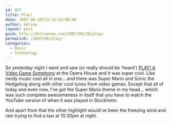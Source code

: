 ```yaml
---
id: 957
title: Play!
date: 2007-06-20T23:15:22+00:00
author: deline
layout: post
guid: http://delineneo.com/2007/06/20/play/
permalink: /2007/06/play/
categories:
  - Music
  - Technology
---
```

So yesterday night I went and saw (or really should be &#8216;heard&#8217;) [PLAY! A Video Game Symphony](http://www.play-symphony.com/) at the Opera House and it was super cool. Like nerdy music cool all in one&#8230; and there was Super Mario and Sonic the Hedgehog along with other cool tunes from video games. Except that all of today and even now, I&#8217;ve got the Super Mario theme in my head&#8230; which was such complete awesomeness in itself that you have to watch the YouTube version of when it was played in Stockholm.



And apart from that the other highlight would&#8217;ve been the freezing wind and rain trying to find a taxi at 10:30pm at night.